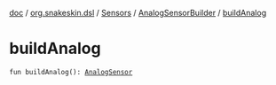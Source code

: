 [doc](../../../index.md) / [org.snakeskin.dsl](../../index.md) / [Sensors](../index.md) / [AnalogSensorBuilder](index.md) / [buildAnalog](./build-analog.md)

# buildAnalog

`fun buildAnalog(): `[`AnalogSensor`](../../../org.snakeskin.sensors/-analog-sensor/index.md)